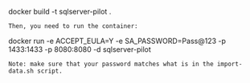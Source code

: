 docker build -t sqlserver-pilot .
```
Then, you need to run the container:
```
docker run -e ACCEPT_EULA=Y -e SA_PASSWORD=Pass@123 -p 1433:1433 -p 8080:8080 -d sqlserver-pilot
```
Note: make sure that your password matches what is in the import-data.sh script.